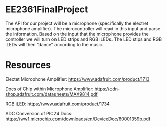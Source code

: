 # EE2361FinalProject
The API for our project will be a microphone (specifically the electret microphone amplifier). The microcontroller will read in this input and parse the information. Based on the input that the microphone provides the controller we will turn on LED strips and RGB iLEDs. The LED stips and RGB iLEDs will then “dance” according to the music. 

# Resources
Electet Microphone Amplifier: https://www.adafruit.com/product/1713

Docs of Chip within Microphone Amplifier: https://cdn-shop.adafruit.com/datasheets/MAX9814.pdf

RGB iLED: https://www.adafruit.com/product/1734

ADC Conversion of PIC24 Docs: https://ww1.microchip.com/downloads/en/DeviceDoc/60001359b.pdf
